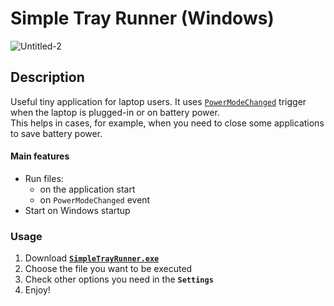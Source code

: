 # Simple Tray Runner (Windows)

![Untitled-2](https://github.com/wvzxn/SimpleTrayRunner/assets/87862400/e720802c-1e54-4c53-8e48-7e403a74ee12)

## Description

Useful tiny application for laptop users. It uses [`PowerModeChanged`](https://learn.microsoft.com/en-us/dotnet/api/microsoft.win32.systemevents.powermodechanged?view=netframework-4.5.2) trigger when the laptop is plugged-in or on battery power.  
This helps in cases, for example, when you need to close some applications to save battery power.

#### Main features

- Run files:
  - on the application start
  - on `PowerModeChanged` event
- Start on Windows startup

### Usage

1. Download [**`SimpleTrayRunner.exe`**](https://github.com/wvzxn/SimpleTrayRunner/releases/latest/download/SimpleTrayRunner.exe)
2. Choose the file you want to be executed
3. Check other options you need in the **`Settings`**
4. Enjoy!
